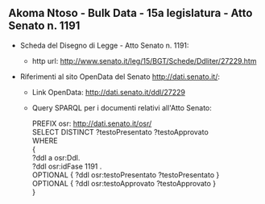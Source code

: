 ## Akoma Ntoso - Bulk Data - 15a legislatura - Atto Senato n. 1191 ##

* Scheda del Disegno di Legge - Atto Senato n. 1191:
	* http url: http://www.senato.it/leg/15/BGT/Schede/Ddliter/27229.htm

* Riferimenti al sito OpenData del Senato http://dati.senato.it/:
	* Link OpenData: http://dati.senato.it/ddl/27229
	* Query SPARQL per i documenti relativi all'Atto Senato:

        PREFIX osr: <http://dati.senato.it/osr/>  
		SELECT DISTINCT ?testoPresentato ?testoApprovato  
		WHERE  
		{  
		    ?ddl a osr:Ddl.  
		    ?ddl osr:idFase 1191 .  
		    OPTIONAL { ?ddl osr:testoPresentato ?testoPresentato }  
		    OPTIONAL { ?ddl osr:testoApprovato ?testoApprovato }  
		}
		